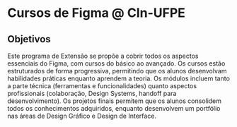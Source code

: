 # Cursos de Figma @ CIn-UFPE

## Objetivos

Este programa de Extensão se propõe a cobrir todos os aspectos essenciais do Figma, com cursos do básico ao avançado. Os cursos estão estruturados de forma progressiva, permitindo que os alunos desenvolvam habilidades práticas enquanto aprendem a teoria. Os módulos incluem tanto a parte técnica (ferramentas e funcionalidades) quanto aspectos profissionais (colaboração, Design Systems, handoff para desenvolvimento). Os projetos finais permitem que os alunos consolidem todos os conhecimentos adquiridos, enquanto desenvolvem um portfólio nas áreas de Design Gráfico e Design de Interface.

